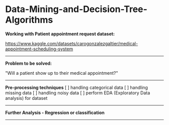 # Data-Mining-and-Decision-Tree-Algorithms
**Working with Patient appointment request dataset:**

https://www.kaggle.com/datasets/carogonzalezgaltier/medical-appointment-scheduling-system

---
**Problem to be solved:**

"Will a patient show up to their medical appointment?"

---
**Pre-processing techniques**
[ ] handling categorical data
[ ] handling missing data
[ ] handling noisy data
[ ] perform EDA (Exploratory Data analysis) for dataset

---
**Further Analysis - Regression or classification**


---
